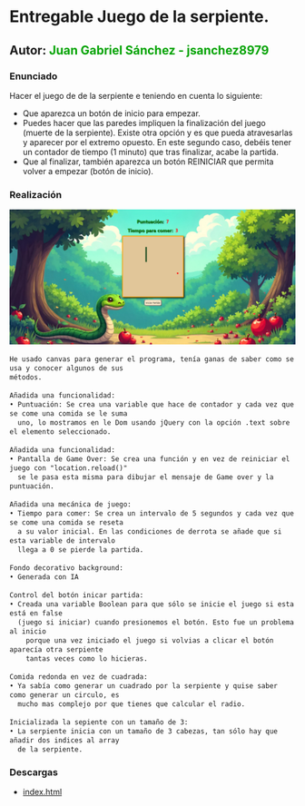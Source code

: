 # Entregable Juego de la serpiente.

## Autor: <span style="color: #00a300;"> Juan Gabriel Sánchez - jsanchez8979 </span>

### Enunciado

Hacer el juego de de la serpiente e teniendo en cuenta lo siguiente:

<ul>
<li>Que aparezca un botón de inicio para empezar.</li>
<li>Puedes hacer que las paredes impliquen la finalización del juego (muerte de la serpiente). Existe otra opción y es que pueda atravesarlas y aparecer por el extremo opuesto. En este segundo caso, debéis tener un contador de tiempo (1 minuto) que tras finalizar, acabe la partida.</li>
<li>Que al finalizar, también aparezca un botón REINICIAR que permita volver a empezar (botón de inicio).</li>
</ul>

### Realización

![Imagen de muestra](src/img/Captura_de_pantalla_2025_02_03_124953.png)

```
He usado canvas para generar el programa, tenía ganas de saber como se usa y conocer algunos de sus
métodos.

Añadida una funcionalidad:
• Puntuación: Se crea una variable que hace de contador y cada vez que se come una comida se le suma
  uno, lo mostramos en le Dom usando jQuery con la opción .text sobre el elemento seleccionado.

Añadida una funcionalidad:
• Pantalla de Game Over: Se crea una función y en vez de reiniciar el juego con "location.reload()"
  se le pasa esta misma para dibujar el mensaje de Game over y la puntuación.

Añadida una mecánica de juego:
• Tiempo para comer: Se crea un intervalo de 5 segundos y cada vez que se come una comida se reseta
  a su valor inicial. En las condiciones de derrota se añade que si esta variable de intervalo
  llega a 0 se pierde la partida.

Fondo decorativo background:
• Generada con IA

Control del botón inicar partida:
• Creada una variable Boolean para que sólo se inicie el juego si esta está en false
  (juego si iniciar) cuando presionemos el botón. Esto fue un problema al inicio
	porque una vez iniciado el juego si volvias a clicar el botón aparecía otra serpiente
	tantas veces como lo hicieras.

Comida redonda en vez de cuadrada:
• Ya sabía como generar un cuadrado por la serpiente y quise saber como generar un circulo, es
  mucho mas complejo por que tienes que calcular el radio.

Inicializada la sepiente con un tamaño de 3:
• La serpiente inicia con un tamaño de 3 cabezas, tan sólo hay que añadir dos indices al array
  de la serpiente.
```

### Descargas

-   [index.html](index.html)
